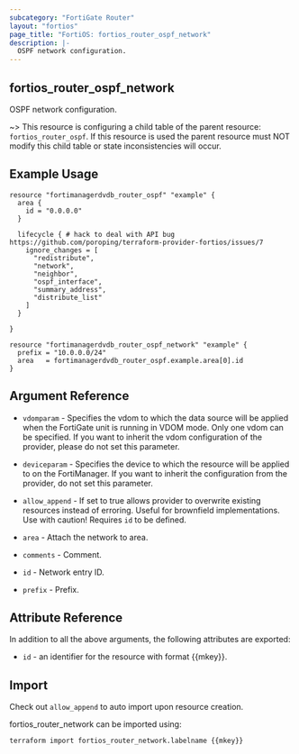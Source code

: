 ```yaml
---
subcategory: "FortiGate Router"
layout: "fortios"
page_title: "FortiOS: fortios_router_ospf_network"
description: |-
  OSPF network configuration.
---
```


## fortios_router_ospf_network
OSPF network configuration.

~> This resource is configuring a child table of the parent resource: `fortios_router_ospf`. If this resource is used the parent resource must NOT modify this child table or state inconsistencies will occur.


## Example Usage

```hcl
resource "fortimanagerdvdb_router_ospf" "example" {
  area {
    id = "0.0.0.0"
  }

  lifecycle { # hack to deal with API bug https://github.com/poroping/terraform-provider-fortios/issues/7
    ignore_changes = [
      "redistribute",
      "network",
      "neighbor",
      "ospf_interface",
      "summary_address",
      "distribute_list"
    ]
  }

}

resource "fortimanagerdvdb_router_ospf_network" "example" {
  prefix = "10.0.0.0/24"
  area   = fortimanagerdvdb_router_ospf.example.area[0].id
}
```

## Argument Reference
* `vdomparam` - Specifies the vdom to which the data source will be applied when the FortiGate unit is running in VDOM mode. Only one vdom can be specified. If you want to inherit the vdom configuration of the provider, please do not set this parameter.
* `deviceparam` - Specifies the device to which the resource will be applied to on the FortiManager. If you want to inherit the configuration from the provider, do not set this parameter.
* `allow_append` - If set to true allows provider to overwrite existing resources instead of erroring. Useful for brownfield implementations. Use with caution! Requires `id` to be defined.

* `area` - Attach the network to area.
* `comments` - Comment.
* `id` - Network entry ID.
* `prefix` - Prefix.

## Attribute Reference

In addition to all the above arguments, the following attributes are exported:
* `id` - an identifier for the resource with format {{mkey}}.

## Import

Check out `allow_append` to auto import upon resource creation.

fortios_router_network can be imported using:
```sh
terraform import fortios_router_network.labelname {{mkey}}
```
